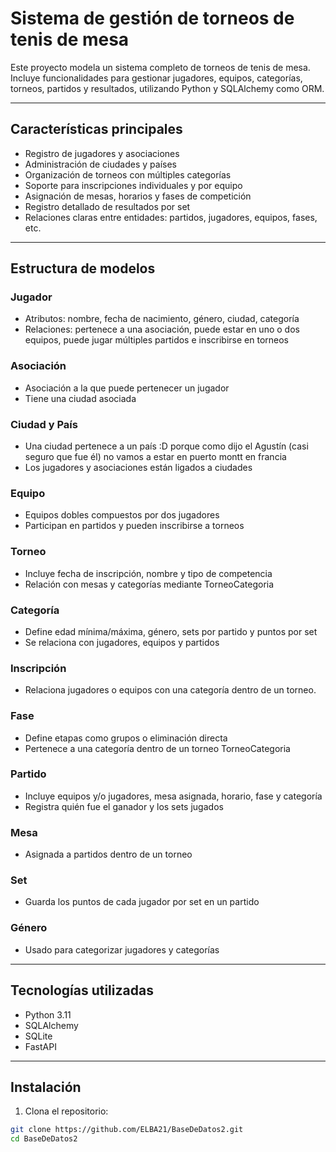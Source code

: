 # Sistema de gestión de torneos de tenis de mesa

Este proyecto modela un sistema completo de torneos de tenis de mesa. Incluye funcionalidades para gestionar jugadores, equipos, categorías, torneos, partidos y resultados, utilizando Python y SQLAlchemy como ORM.

---
## Características principales
- Registro de jugadores y asociaciones
- Administración de ciudades y países
- Organización de torneos con múltiples categorías
- Soporte para inscripciones individuales y por equipo
- Asignación de mesas, horarios y fases de competición
- Registro detallado de resultados por set
- Relaciones claras entre entidades: partidos, jugadores, equipos, fases, etc.
---
## Estructura de modelos
### Jugador
- Atributos: nombre, fecha de nacimiento, género, ciudad, categoría
- Relaciones: pertenece a una asociación, puede estar en uno o dos equipos, puede jugar múltiples partidos e inscribirse en torneos

### Asociación
- Asociación a la que puede pertenecer un jugador
- Tiene una ciudad asociada

### Ciudad y País
- Una ciudad pertenece a un país :D porque como dijo el Agustín (casi seguro que fue él) no vamos a estar en puerto montt en francia
- Los jugadores y asociaciones están ligados a ciudades

### Equipo
- Equipos dobles compuestos por dos jugadores
- Participan en partidos y pueden inscribirse a torneos

### Torneo
- Incluye fecha de inscripción, nombre y tipo de competencia
- Relación con mesas y categorías mediante TorneoCategoria

### Categoría
- Define edad mínima/máxima, género, sets por partido y puntos por set
- Se relaciona con jugadores, equipos y partidos

### Inscripción
- Relaciona jugadores o equipos con una categoría dentro de un torneo.

### Fase
- Define etapas como grupos o eliminación directa
- Pertenece a una categoría dentro de un torneo TorneoCategoria

### Partido
- Incluye equipos y/o jugadores, mesa asignada, horario, fase y categoría
- Registra quién fue el ganador y los sets jugados

### Mesa
- Asignada a partidos dentro de un torneo

### Set
- Guarda los puntos de cada jugador por set en un partido

### Género
- Usado para categorizar jugadores y categorías
---
## Tecnologías utilizadas
- Python 3.11
- SQLAlchemy
- SQLite 
- FastAPI
---

## Instalación
1. Clona el repositorio:
```bash
git clone https://github.com/ELBA21/BaseDeDatos2.git
cd BaseDeDatos2
